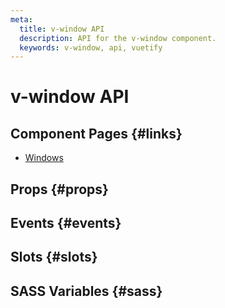 ```yaml
---
meta:
  title: v-window API
  description: API for the v-window component.
  keywords: v-window, api, vuetify
---
```


# v-window API

<entry-ad />

## Component Pages {#links}

- [Windows](components/windows)

## Props {#props}

<api-section name="v-window" section="props" />

## Events {#events}

<api-section name="v-window" section="events" />

## Slots {#slots}

<api-section name="v-window" section="slots" />

## SASS Variables {#sass}

<api-section name="v-window" section="sass" />

<backmatter />
